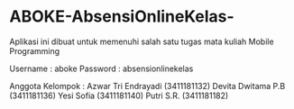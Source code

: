 # ABOKE-AbsensiOnlineKelas-
Aplikasi ini dibuat untuk memenuhi salah satu tugas mata kuliah Mobile Programming

Username : aboke
Password : absensionlinekelas

Anggota Kelompok :
Azwar Tri Endrayadi (3411181132)
Devita Dwitama P.B  (3411181136)
Yesi Sofia          (3411181140)
Putri S.R.          (3411181182)
